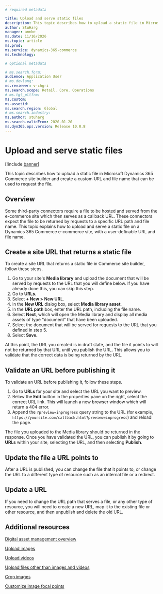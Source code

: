 ```yaml
---
# required metadata

title: Upload and serve static files 
description: This topic describes how to upload a static file in Microsoft Dynamics 365 Commerce site builder and create a custom URL and file name that can be used to request the file.
author: StuHarg
manager: annbe
ms.date: 11/16/2020
ms.topic: article
ms.prod: 
ms.service: dynamics-365-commerce
ms.technology: 

# optional metadata

# ms.search.form: 
audience: Application User
# ms.devlang: 
ms.reviewer: v-chgri
ms.search.scope: Retail, Core, Operations
# ms.tgt_pltfrm: 
ms.custom: 
ms.assetid: 
ms.search.region: Global
# ms.search.industry: 
ms.author: stuharg
ms.search.validFrom: 2020-01-20
ms.dyn365.ops.version: Release 10.0.8
---
```

# Upload and serve static files

[!include [banner](../includes/banner.md)]

This topic describes how to upload a static file in Microsoft Dynamics 365 Commerce site builder and create a custom URL and file name that can be used to request the file.

## Overview

Some third-party connectors require a file to be hosted and served from the e-commerce site which then serves as a callback URL. These connectors expect the file to be returned by requests to a specific URL path and file name. This topic explains how to upload and serve a static file on a Dynamics 365 Commerce e-commerce site, with a user-definable URL and file name. 

## Create a site URL that returns a static file

To create a site URL that returns a static file in Commerce site builder, follow these steps.

1. Go to your site's **Media library** and upload the document that will be served by requests to the URL that you will define below. If you have already done this, you can skip this step.
1. Go to **URLs**.
1. Select **+ New \> New URL**.
1. In the **New URL** dialog box, select **Media library asset**.
1. In the **URL path** box, enter the URL path, including the file name.
1. Select **Next**, which will open the Media library and display all media assets of type "document" that have been uploaded.
1. Select the document that will be served for requests to the URL that you defined in step 5.
1. Select **Save**.

At this point, the URL you created is in draft state, and the file it points to will not be returned by that URL until you publish the URL. This allows you to validate that the correct data is being returned by the URL. 

## Validate an URL before publishing it

To validate an URL before publishing it, follow these steps.

1. Go to **URLs** for your site and select the URL you want to preview.
2. Below the **Edit** button in the properties pane on the right, select the correct URL link. This will launch a new browser window which will return a 404 error.
3. Append the `?preview=inprogress` query string to the URL (for example, `https://yoursite.com/callback.html?preview=inprogress`) and reload the page.

The file you uploaded to the Media library should be returned in the response. Once you have validated the URL, you can publish it by going to **URLs** within your site, selecting the URL, and then selecting **Publish**.

## Update the file a URL points to

After a URL is published, you can change the file that it points to, or change the URL to a different type of resource such as an internal file or a redirect. 

## Update a URL

If you need to change the URL path that serves a file, or any other type of resource, you will need to create a new URL, map it to the existing file or other resource, and then unpublish and delete the old URL. 

## Additional resources

[Digital asset management overview](dam-overview.md)

[Upload images](dam-upload-images.md)

[Upload videos](dam-upload-video.md)

[Upload files other than images and videos](dam-upload-files.md)

[Crop images](dam-crop-images.md)

[Customize image focal points](dam-custom-focal-point.md)
